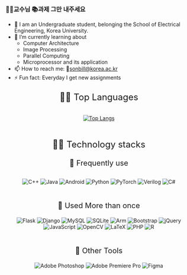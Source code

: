 ### 👨‍🏫교수님 📚과제 그만 내주세요

- 🔭 I am an Undergraduate student, belonging the School of Electrical Engineering, Korea University.
- 🌱 I’m currently learning about
    * Computer Architecture
    * Image Processing
    * Parallel Computing
    * Microprocessor and its application
- 📫 How to reach me: 📧sonbill@korea.ac.kr
- ⚡ Fun fact: Everyday I get new assignments

<div align="center" style="padding-bottom:10px">
  <p style="padding-bottom:10px; font-size:24px">👨‍💻 Top Languages</p>

   [![Top Langs](https://github-readme-stats.vercel.app/api/top-langs/?username=BrawnyClover)](https://github.com/BrawnyClover/github-readme-stats)
</div>
<div align="center" style="padding-bottom:10px">
    <p style="font-size:24px">👨‍💻 Technology stacks</p>
    <p style="font-size:20px; padding-bottom:10px">🔭 Frequently use</p>
<div style="padding-bottom:10px">

   ![C++](https://img.shields.io/badge/c++-%2300599C.svg?style=for-the-badge&logo=c%2B%2B&logoColor=white)
   ![Java](https://img.shields.io/badge/java-%23ED8B00.svg?style=for-the-badge&logo=java&logoColor=white) ![Android](https://img.shields.io/badge/Android-3DDC84?style=for-the-badge&logo=android&logoColor=white)
   ![Python](https://img.shields.io/badge/python-3670A0?style=for-the-badge&logo=python&logoColor=ffdd54)
   ![PyTorch](https://img.shields.io/badge/PyTorch-%23EE4C2C.svg?style=for-the-badge&logo=PyTorch&logoColor=white) 
   ![Verilog](https://img.shields.io/badge/Verilog-%2300599C.svg?style=for-the-badge&logo=V&logoColor=white)
   ![C#](https://img.shields.io/badge/c%23-%23239120.svg?style=for-the-badge&logo=c-sharp&logoColor=white) 

</div>
<p style="font-size:20px">🌱 Used More than once</p>
<div style="padding-bottom:10px">

   ![Flask](https://img.shields.io/badge/flask-%23000.svg?style=for-the-badge&logo=flask&logoColor=white)
   ![Django](https://img.shields.io/badge/django-%23092E20.svg?style=for-the-badge&logo=django&logoColor=white)
   ![MySQL](https://img.shields.io/badge/mysql-%2300f.svg?style=for-the-badge&logo=mysql&logoColor=white)
   ![SQLite](https://img.shields.io/badge/sqlite-%2307405e.svg?style=for-the-badge&logo=sqlite&logoColor=white)
   ![Arm](https://img.shields.io/badge/arm-%23000.svg?style=for-the-badge&logo=arm&logoColor=white)
   ![Bootstrap](https://img.shields.io/badge/bootstrap-%23563D7C.svg?style=for-the-badge&logo=bootstrap&logoColor=white)
    ![jQuery](https://img.shields.io/badge/jquery-%230769AD.svg?style=for-the-badge&logo=jquery&logoColor=white)
    ![JavaScript](https://img.shields.io/badge/javascript-%23323330.svg?style=for-the-badge&logo=javascript&logoColor=%23F7DF1E)
    ![OpenCV](https://img.shields.io/badge/opencv-%23white.svg?style=for-the-badge&logo=opencv&logoColor=white)
   	![LaTeX](https://img.shields.io/badge/latex-%23008080.svg?style=for-the-badge&logo=latex&logoColor=white)
       ![PHP](https://img.shields.io/badge/php-%23777BB4.svg?style=for-the-badge&logo=php&logoColor=white)
       ![R](https://img.shields.io/badge/r-%23276DC3.svg?style=for-the-badge&logo=r&logoColor=white)
</div>

<p style="font-size:20px">👯 Other Tools</p>
<div style="padding-bottom:10px>

 ![Adobe Illustrator](https://img.shields.io/badge/adobe%20illustrator-%23FF9A00.svg?style=for-the-badge&logo=adobe%20illustrator&logoColor=white)
![Adobe Photoshop](https://img.shields.io/badge/adobe%20photoshop-%2331A8FF.svg?style=for-the-badge&logo=adobe%20photoshop&logoColor=white)
![Adobe Premiere Pro](https://img.shields.io/badge/Adobe%20Premiere%20Pro-9999FF.svg?style=for-the-badge&logo=Adobe%20Premiere%20Pro&logoColor=white)
![Figma](https://img.shields.io/badge/figma-%23F24E1E.svg?style=for-the-badge&logo=figma&logoColor=white)

</div>

</div>
   
<!--
**BrawnyClover/BrawnyClover** is a ✨ _special_ ✨ repository because its `README.md` (this file) appears on your GitHub profile.

Here are some ideas to get you started:

- 🔭 I’m currently working on ...
- 🌱 I’m currently learning ...
- 👯 I’m looking to collaborate on ...
- 🤔 I’m looking for help with ...
- 💬 Ask me about ...
- 📫 How to reach me: ...
- 😄 Pronouns: ...
- ⚡ Fun fact: ...
-->
